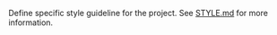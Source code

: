 Define specific style guideline for the project. See
[STYLE.md](https://github.com/bentoml/OpenLLM/blob/main/STYLE.md) for more
information.
